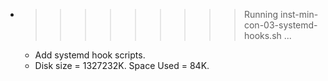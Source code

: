 * >>>>>>>>> Running inst-min-con-03-systemd-hooks.sh ...
  * Add systemd hook scripts.
  * Disk size = 1327232K. Space Used = 84K.
